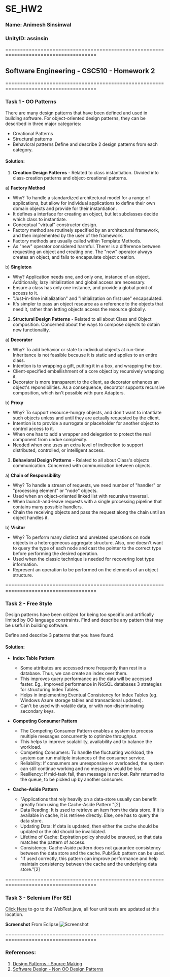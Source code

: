 # SE_HW2

### Name: Animesh Sinsinwal
### UnityID: assinsin

=====================================================================================
## Software Engineering - CSC510 - Homework 2
=====================================================================================

### Task 1 - OO Patterns
There are many design patterns that have been defined and used in building software. For object-oriented design patterns, they can be described in three major categories:

* Creational Patterns
* Structural patterns
* Behavioral patterns
Define and describe 2 design patterns from each category. </br>
#### Solution: 
1. **Creation Design Patterns** - Related to class instantiation. Divided into class-creation patterns and object-creational patterns. 

a) **Factory Method**
  * Why? To handle a standardized architectural model for a range of applications, but allow for individual applications to define their own domain objects and provide for their instantiation. </br>
  * It defines a interface for creating an object, but let subclasses decide which class to instantiate. </br>
  * Conceptual "virtual" constructor design. </br>
  * Factory method are routinely specified by an architectural framework, and then implemented by the user of the framework.</br>
  * Factory methods are usually called within Template Methods. </br>
  * As "new" operator considered harmful. Therer is a difference between requesting an object and creating one. The "new" operator always creates an object, and fails to encapsulate object creation.</br>

b) **Singleton**
  * Why? Application needs one, and only one, instance of an object. Additionally, lazy initialization and global access are necessary. </br>
  * Ensure a class has only one instance, and provide a global point of access to it. </br>
  * "Just-in-time initialization" and "Initialization on first use" encapsulated.</br>
  * It's simpler to pass an object resource as a reference to the objects that need it, rather than letting objects access the resource globally.</br>

2. **Structural Design Patterns** - Related to all about Class and Object composition. Concerned about the ways to compose objects to obtain new functionality.

a) **Decorator**
  * Why? To add behavior or state to individual objects at run-time. Inheritance is not feasible because it is static and applies to an entire class. </br>
  * Intention is to wrapping a gift, putting it in a box, and wrapping the box.</br>
  * Client-specified embellishment of a core object by recursively wrapping it.</br>
  * Decorator is more transparent to the client, as decorator enhances an object's reponsibilities. As a consequence, decorator supports recursive composition, which isn't possible with pure Adapters.</br>


b) **Proxy**
  * Why? To support resource-hungry objects, and don't want to intantiate such objects unless and until they are actually requested by the client.</br>
  * Intention is to provide a surrogate or placeholder for another object to control access to it.</br>
  * When one has to add a wrapper and delegation to protect the real component from undue complexity. </br>
  * Needed when one uses an extra level of indirection to support distributed, controlled, or intelligent access. </br>

3. **Behavioral Design Patterns** - Related to all about Class's objects communication. Concerned with communication between objects.

a) **Chain of Responsibility**
  * Why? To handle a stream of requests, we need number of "handler" or "processing element" or "node" objects. </br>
  * Used when an object-oriented linked list with recursive traversal. </br>
  * When launch-and-leave requests with a single processing pipeline that contains many possible handlers. </br>
  * Chain the receiving objects and pass the request along the chain until an object handles it. </br>

b) **Visitor**
  * Why? To perform many distinct and unrelated operations on node objects in a heterogeneous aggregate structure. Also, one doesn't want to query the type of each node and cast the pointer to the correct type before performing the desired operation.</br>
  * Used when the classic technique is needed for recovering lost type information.</br>
  * Represent an operation to be performed on the elements of an object structure. </br>

=====================================================================================

### Task 2 - Free Style
Design patterns have been critized for being too specific and artifically limited by OO language constraints. Find and describe any pattern that may be useful in building software.

Define and describe 3 patterns that you have found. </br>
#### Solution:

* **Index Table Pattern**
  * Some attributes are accessed more frequently than rest in a database. Thus, we can create an index over them.</br>
  * This improves query performance as the data will be accessed faster. Eg., improved performance in NoSQL databases 3 strategies for structuring Index Tables.</br>
  * Helps in implementing Eventual Consistency for Index Tables (eg. Windows Azure storage tables and transactional updates).</br>
  * Can't be used with volatile data, or with non-discriminating secondary keys. </br>

* **Competing Consumer Pattern**
  * The Competing Consumer Pattern enables a system to process multiple messages concurrently to optimize throughput.</br>
  * This helps to improve scalability, availability and to balance the workload.</br>
  * Competing Consumers: To handle the fluctuating workload, the system can run multiple instances of the consumer service.</br>
  * Reliability: If consumers are unresponsive or overloaded, the system can still continue working and no messages would be lost.</br>
  * Resiliency: If mid-task fail, then message is not lost. Rahr returned to the queue, to be picked up by another consumer. </br>


* **Cache-Aside Pattern**
  * "Applications that rely heavily on a data-store usually can benefit greatly from using the Cache-Aside Pattern."[2]</br>
  * Data Reading: It is used to retrieve an item from the data store. If it is available in cache, it is retrieve directly. Else, one has to query the data store. </br>
  * Updating Data: If data is updated, then either the cache should be updated or the old should be invalidated. </br>
  * Lifetime of Cache: Expiration policy should be ensured, so that data matches the pattern of access.</br>
  * Consistency: Cache-Aside pattern does not guarantee consistency between the data store and the cache. Pub/Sub pattern can be used.</br>
  * "If used correctly, this pattern can improve performance and help maintain consistency between the cache and the underlying data store."[2]</br>


=====================================================================================

### Task 3 - Selenium (For SE)

[Click Here](https://github.ncsu.edu/assinsin/SE_HW2/blob/assinsin/Selenium/src/test/java/selenium/tests/WebTest.java) to go to the WebTest.java, all four unit tests are updated at this location. 

**Screenshot** From Eclipse
![Screenshot](https://github.ncsu.edu/assinsin/SE_HW2/blob/master/images/PassedTest%20-%20Screenshot.png)

=====================================================================================

### References:
1. [Design Patterns - Source Making](https://sourcemaking.com/design_patterns)
2. [Software Design - Non OO Design Patterns](https://blog.cdemi.io/tag/design-patterns/)